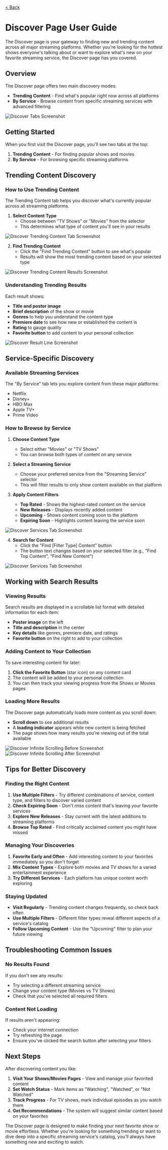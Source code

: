 [< Back](../README.md)

# Discover Page User Guide

The Discover page is your gateway to finding new and trending content across all major streaming platforms. Whether you're looking for the hottest shows everyone's talking about or want to explore what's new on your favorite streaming service, the Discover page has you covered.

## Overview

The Discover page offers two main discovery modes:
- **Trending Content** - Find what's popular right now across all platforms
- **By Service** - Browse content from specific streaming services with advanced filtering

![Discover Tabs Screenshot](../images/discover/discover_tabs.png)

## Getting Started

When you first visit the Discover page, you'll see two tabs at the top:
1. **Trending Content** - For finding popular shows and movies
2. **By Service** - For browsing specific streaming platforms

## Trending Content Discovery

### How to Use Trending Content

The Trending Content tab helps you discover what's currently popular across all streaming platforms.

1. **Select Content Type**
   - Choose between "TV Shows" or "Movies" from the selector
   - This determines what type of content you'll see in your results

![Discover Trending Content Tab Screenshot](../images/discover/discover_trending_content.png)

2. **Find Trending Content**
   - Click the "Find Trending Content" button to see what's popular
   - Results will show the most trending content based on your selected type

![Discover Trending Content Results Screenshot](../images/discover/discover_trending_content_results.png)

### Understanding Trending Results

Each result shows:
- **Title and poster image**
- **Brief description** of the show or movie
- **Genres** to help you understand the content type
- **Premiere date** to see how new or established the content is
- **Rating** to gauge quality
- **Favorite button** to add content to your personal collection

![Discover Result Line Screenshot](../images/discover/discover_result_line.png)

## Service-Specific Discovery

### Available Streaming Services

The "By Service" tab lets you explore content from these major platforms:
- Netflix
- Disney+
- HBO Max
- Apple TV+
- Prime Video

### How to Browse by Service

1. **Choose Content Type**
   - Select either "Movies" or "TV Shows" 
   - You can browse both types of content on any service

2. **Select a Streaming Service**
   - Choose your preferred service from the "Streaming Service" selector
   - This will filter results to only show content available on that platform

3. **Apply Content Filters**
   - **Top Rated** - Shows the highest-rated content on the service
   - **New Releases** - Displays recently added content
   - **Upcoming** - Shows content coming soon to the platform
   - **Expiring Soon** - Highlights content leaving the service soon

![Discover Services Tab Screenshot](../images/discover/discover_top_content.png)

4. **Search for Content**
   - Click the "Find [Filter Type] Content" button
   - The button text changes based on your selected filter (e.g., "Find Top Content", "Find New Content")

![Discover Services Tab Screenshot](../images/discover/discover_new_content.png)

## Working with Search Results

### Viewing Results

Search results are displayed in a scrollable list format with detailed information for each item:

- **Poster image** on the left
- **Title and description** in the center
- **Key details** like genres, premiere date, and ratings
- **Favorite button** on the right to add to your collection

### Adding Content to Your Collection

To save interesting content for later:

1. **Click the Favorite Button** (star icon) on any content card
2. The content will be added to your personal collection
3. You can then track your viewing progress from the Shows or Movies pages

### Loading More Results

The Discover page automatically loads more content as you scroll down:

- **Scroll down** to see additional results
- A **loading indicator** appears while new content is being fetched
- The page shows how many results you're viewing out of the total available

![Discover Infinite Scrolling Before Screenshot](../images/discover/discover_scrolling_before.png)
![Discover Infinite Scrolling After Screenshot](../images/discover/discover_scrolling_after.png)

## Tips for Better Discovery

### Finding the Right Content

1. **Use Multiple Filters** - Try different combinations of service, content type, and filters to discover varied content
2. **Check Expiring Soon** - Don't miss content that's leaving your favorite services
3. **Explore New Releases** - Stay current with the latest additions to streaming platforms
4. **Browse Top Rated** - Find critically acclaimed content you might have missed

### Managing Your Discoveries

1. **Favorite Early and Often** - Add interesting content to your favorites immediately so you don't forget
2. **Mix Content Types** - Explore both movies and TV shows for a varied entertainment experience
3. **Try Different Services** - Each platform has unique content worth exploring

### Staying Updated

- **Visit Regularly** - Trending content changes frequently, so check back often
- **Use Multiple Filters** - Different filter types reveal different aspects of a service's catalog
- **Follow Upcoming Content** - Use the "Upcoming" filter to plan your future viewing

## Troubleshooting Common Issues

### No Results Found
If you don't see any results:
- Try selecting a different streaming service
- Change your content type (Movies vs TV Shows)
- Check that you've selected all required filters

### Content Not Loading
If results aren't appearing:
- Check your internet connection
- Try refreshing the page
- Ensure you've clicked the search button after selecting your filters

## Next Steps

After discovering content you like:

1. **Visit Your Shows/Movies Pages** - View and manage your favorited content
2. **Set Watch Status** - Mark items as "Watching", "Watched", or "Not Watched"
3. **Track Progress** - For TV shows, mark individual episodes as you watch them
4. **Get Recommendations** - The system will suggest similar content based on your favorites

The Discover page is designed to make finding your next favorite show or movie effortless. Whether you're looking for something trending or want to dive deep into a specific streaming service's catalog, you'll always have something new and exciting to watch.